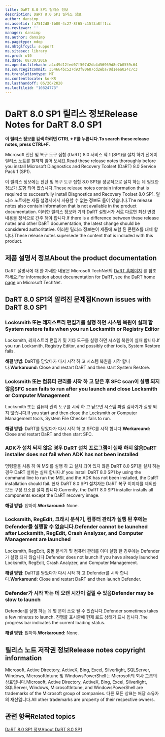 ```yaml
---
title: DaRT 8.0 SP1 릴리스 정보
description: DaRT 8.0 SP1 릴리스 정보
author: dansimp
ms.assetid: fa7512d8-fb00-4c27-8f65-c15f3a8ff1cc
ms.reviewer: ''
manager: dansimp
ms.author: dansimp
ms.pagetype: mdop
ms.mktglfcycl: support
ms.sitesec: library
ms.prod: w10
ms.date: 08/30/2016
ms.openlocfilehash: a4c49d12fed07f507d2db4d56969d8e7b0559c64
ms.sourcegitcommit: 354664bc527d93f80687cd2eba70d1eea024c7c3
ms.translationtype: MT
ms.contentlocale: ko-KR
ms.lasthandoff: 06/26/2020
ms.locfileid: "10824773"
---
```

# <span data-ttu-id="658c7-103">DaRT 8.0 SP1 릴리스 정보</span><span class="sxs-lookup"><span data-stu-id="658c7-103">Release Notes for DaRT 8.0 SP1</span></span>


**<span data-ttu-id="658c7-104">이 릴리스 정보를 검색 하려면 CTRL + F를 누릅니다.</span><span class="sxs-lookup"><span data-stu-id="658c7-104">To search these release notes, press CTRL+F.</span></span>**

<span data-ttu-id="658c7-105">Microsoft 진단 및 복구 도구 집합 (DaRT) 8.0 서비스 팩 1 (SP1)을 설치 하기 전에이 릴리스 노트를 철저히 읽어 보세요.</span><span class="sxs-lookup"><span data-stu-id="658c7-105">Read these release notes thoroughly before you install Microsoft Diagnostics and Recovery Toolset (DaRT) 8.0 Service Pack 1 (SP1).</span></span>

<span data-ttu-id="658c7-106">이 릴리스 정보에는 진단 및 복구 도구 집합 8.0 SP1을 성공적으로 설치 하는 데 필요한 정보가 포함 되어 있습니다.</span><span class="sxs-lookup"><span data-stu-id="658c7-106">These release notes contain information that is required to successfully install Diagnostics and Recovery Toolset 8.0 SP1.</span></span> <span data-ttu-id="658c7-107">릴리스 노트에는 제품 설명서에서 사용할 수 없는 정보도 들어 있습니다.</span><span class="sxs-lookup"><span data-stu-id="658c7-107">The release notes also contain information that is not available in the product documentation.</span></span> <span data-ttu-id="658c7-108">이러한 릴리스 정보와 기타 DaRT 설명서가 서로 다르면 최신 변경 내용을 정식으로 간주 해야 합니다.</span><span class="sxs-lookup"><span data-stu-id="658c7-108">If there is a difference between these release notes and other DaRT documentation, the latest change should be considered authoritative.</span></span> <span data-ttu-id="658c7-109">이러한 릴리스 정보는이 제품에 포함 된 콘텐츠를 대체 합니다.</span><span class="sxs-lookup"><span data-stu-id="658c7-109">These release notes supersede the content that is included with this product.</span></span>

## <span data-ttu-id="658c7-110">제품 설명서 정보</span><span class="sxs-lookup"><span data-stu-id="658c7-110">About the product documentation</span></span>


<span data-ttu-id="658c7-111">DaRT 설명서에 대 한 자세한 내용은 Microsoft TechNet의 [DaRT 홈페이지](https://go.microsoft.com/fwlink/?LinkID=252096) 를 참조 하세요.</span><span class="sxs-lookup"><span data-stu-id="658c7-111">For information about documentation for DaRT, see the [DaRT home page](https://go.microsoft.com/fwlink/?LinkID=252096) on Microsoft TechNet.</span></span>

## <span data-ttu-id="658c7-112">DaRT 8.0 SP1의 알려진 문제점</span><span class="sxs-lookup"><span data-stu-id="658c7-112">Known issues with DaRT 8.0 SP1</span></span>


### <span data-ttu-id="658c7-113">Locksmith 또는 레지스트리 편집기를 실행 하면 시스템 복원이 실패 함</span><span class="sxs-lookup"><span data-stu-id="658c7-113">System restore fails when you run Locksmith or Registry Editor</span></span>

<span data-ttu-id="658c7-114">Locksmith, 레지스트리 편집기 및 기타 도구를 실행 하면 시스템 복원이 실패 합니다.</span><span class="sxs-lookup"><span data-stu-id="658c7-114">If you run Locksmith, Registry Editor, and possibly other tools, System Restore fails.</span></span>

<span data-ttu-id="658c7-115">**해결 방법:** DaRT를 닫았다가 다시 시작 하 고 시스템 복원을 시작 합니다.</span><span class="sxs-lookup"><span data-stu-id="658c7-115">**Workaround:** Close and restart DaRT and then start System Restore.</span></span>

### <span data-ttu-id="658c7-116">Locksmith 또는 컴퓨터 관리를 시작 하 고 닫은 후 SFC scan이 실행 되지 않음</span><span class="sxs-lookup"><span data-stu-id="658c7-116">SFC scan fails to run after you launch and close Locksmith or Computer Management</span></span>

<span data-ttu-id="658c7-117">Locksmith 또는 컴퓨터 관리 도구를 시작 하 고 닫으면 시스템 파일 검사기가 실행 되지 않습니다.</span><span class="sxs-lookup"><span data-stu-id="658c7-117">If you start and then close the Locksmith or Computer Management tools, System File Checker fails to run.</span></span>

<span data-ttu-id="658c7-118">**해결 방법:** DaRT를 닫았다가 다시 시작 하 고 SFC를 시작 합니다.</span><span class="sxs-lookup"><span data-stu-id="658c7-118">**Workaround:** Close and restart DaRT and then start SFC.</span></span>

### <a href="" id="-------------dart-installer-does-not-fail-when-adk-has-not-been-installed"></a> <span data-ttu-id="658c7-119">ADK가 설치 되지 않은 경우 DaRT 설치 프로그램이 실패 하지 않음</span><span class="sxs-lookup"><span data-stu-id="658c7-119">DaRT installer does not fail when ADK has not been installed</span></span>

<span data-ttu-id="658c7-120">명령줄을 사용 하 여 MSI를 실행 하 고 설치 되어 있지 않은 DaRT 8.0 SP1을 설치 하는 경우 DaRT 설치는 실패 합니다.</span><span class="sxs-lookup"><span data-stu-id="658c7-120">If you install DaRT 8.0 SP1 by using the command line to run the MSI, and the ADK has not been installed, the DaRT installation should fail.</span></span> <span data-ttu-id="658c7-121">현재 DaRT 8.0 SP1 설치자는 DaRT 복구 이미지를 제외한 모든 구성 요소를 설치 합니다.</span><span class="sxs-lookup"><span data-stu-id="658c7-121">Currently, the DaRT 8.0 SP1 installer installs all components except the DaRT recovery image.</span></span>

<span data-ttu-id="658c7-122">**해결 방법:** 않아야.</span><span class="sxs-lookup"><span data-stu-id="658c7-122">**Workaround:** None.</span></span>

### <span data-ttu-id="658c7-123">Locksmith, RegEdit, 크래시 분석기, 컴퓨터 관리가 실행 된 후에는 Defender를 실행할 수 없습니다.</span><span class="sxs-lookup"><span data-stu-id="658c7-123">Defender cannot be launched after Locksmith, RegEdit, Crash Analyzer, and Computer Management are launched</span></span>

<span data-ttu-id="658c7-124">Locksmith, RegEdit, 충돌 분석기 및 컴퓨터 관리를 이미 실행 한 경우에는 Defender가 실행 되지 않습니다.</span><span class="sxs-lookup"><span data-stu-id="658c7-124">Defender does not launch if you have already launched Locksmith, RegEdit, Crash Analyzer, and Computer Management.</span></span>

<span data-ttu-id="658c7-125">**해결 방법:** DaRT를 닫았다가 다시 시작 하 고 Defender를 시작 합니다.</span><span class="sxs-lookup"><span data-stu-id="658c7-125">**Workaround:** Close and restart DaRT and then launch Defender.</span></span>

### <span data-ttu-id="658c7-126">Defender가 시작 하는 데 오랜 시간이 걸릴 수 있음</span><span class="sxs-lookup"><span data-stu-id="658c7-126">Defender may be slow to launch</span></span>

<span data-ttu-id="658c7-127">Defender를 실행 하는 데 몇 분이 소요 될 수 있습니다.</span><span class="sxs-lookup"><span data-stu-id="658c7-127">Defender sometimes takes a few minutes to launch.</span></span> <span data-ttu-id="658c7-128">진행률 표시줄에 현재 로드 상태가 표시 됩니다.</span><span class="sxs-lookup"><span data-stu-id="658c7-128">The progress bar indicates the current loading status.</span></span>

<span data-ttu-id="658c7-129">**해결 방법:** 않아야.</span><span class="sxs-lookup"><span data-stu-id="658c7-129">**Workaround:** None.</span></span>

## <span data-ttu-id="658c7-130">릴리스 노트 저작권 정보</span><span class="sxs-lookup"><span data-stu-id="658c7-130">Release notes copyright information</span></span>


<span data-ttu-id="658c7-131">Microsoft, Active Directory, ActiveX, Bing, Excel, Silverlight, SQLServer, Windows, MicrosoftIntune 및 WindowsPowerShell는 Microsoft의 회사 그룹의 상표입니다.</span><span class="sxs-lookup"><span data-stu-id="658c7-131">Microsoft, Active Directory, ActiveX, Bing, Excel, Silverlight, SQLServer, Windows, MicrosoftIntune, and WindowsPowerShell are trademarks of the Microsoft group of companies.</span></span> <span data-ttu-id="658c7-132">다른 모든 상표는 해당 소유자의 재산입니다.</span><span class="sxs-lookup"><span data-stu-id="658c7-132">All other trademarks are property of their respective owners.</span></span>



## <span data-ttu-id="658c7-133">관련 항목</span><span class="sxs-lookup"><span data-stu-id="658c7-133">Related topics</span></span>


[<span data-ttu-id="658c7-134">DaRT 8.0 SP1 정보</span><span class="sxs-lookup"><span data-stu-id="658c7-134">About DaRT 8.0 SP1</span></span>](about-dart-80-sp1.md)

 

 





